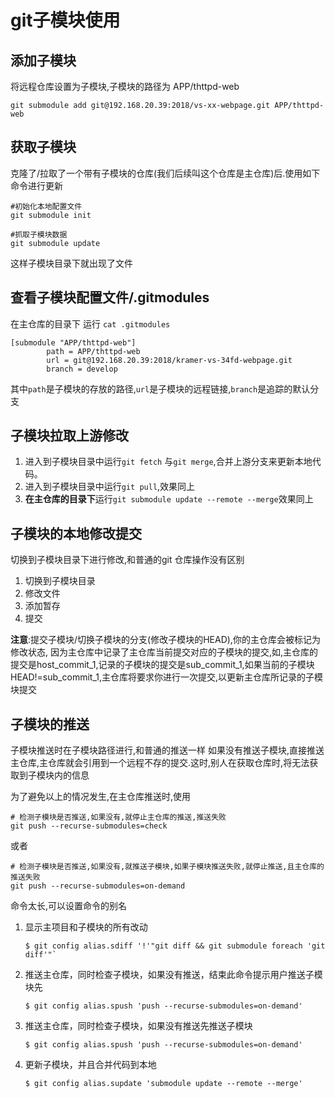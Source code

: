# git子模块使用

## 添加子模块
将远程仓库设置为子模块,子模块的路径为 APP/thttpd-web
```
git submodule add git@192.168.20.39:2018/vs-xx-webpage.git APP/thttpd-web
```

## 获取子模块
克隆了/拉取了一个带有子模块的仓库(我们后续叫这个仓库是主仓库)后.使用如下命令进行更新
```
#初始化本地配置文件
git submodule init

#抓取子模块数据
git submodule update

```

这样子模块目录下就出现了文件


## 查看子模块配置文件/.gitmodules
在主仓库的目录下 运行 `cat .gitmodules`
```
[submodule "APP/thttpd-web"]
        path = APP/thttpd-web
        url = git@192.168.20.39:2018/kramer-vs-34fd-webpage.git
        branch = develop
```
其中`path`是子模块的存放的路径,`url`是子模块的远程链接,`branch`是追踪的默认分支

## 子模块拉取上游修改
1. 进入到子模块目录中运行`git fetch` 与`git merge`,合并上游分支来更新本地代码。
2. 进入到子模块目录中运行`git pull`,效果同上
3. **在主仓库的目录下**运行`git submodule update --remote --merge`效果同上


## 子模块的本地修改提交
切换到子模块目录下进行修改,和普通的git 仓库操作没有区别
1. 切换到子模块目录
2. 修改文件
3. 添加暂存
4. 提交

 
**注意**:提交子模块/切换子模块的分支(修改子模块的HEAD),你的主仓库会被标记为修改状态,
因为主仓库中记录了主仓库当前提交对应的子模块的提交,如,主仓库的提交是host_commit_1,记录的子模块的提交是sub_commit_1,如果当前的子模块HEAD!=sub_commit_1,主仓库将要求你进行一次提交,以更新主仓库所记录的子模块提交

## 子模块的推送
子模块推送时在子模块路径进行,和普通的推送一样
如果没有推送子模块,直接推送主仓库,主仓库就会引用到一个远程不存的提交.这时,别人在获取仓库时,将无法获取到子模块内的信息

为了避免以上的情况发生,在主仓库推送时,使用
```
# 检测子模块是否推送,如果没有,就停止主仓库的推送,推送失败
git push --recurse-submodules=check
```
或者
```
# 检测子模块是否推送,如果没有,就推送子模块,如果子模块推送失败,就停止推送,且主仓库的推送失败
git push --recurse-submodules=on-demand

```


命令太长,可以设置命令的别名 

1. 显示主项目和子模块的所有改动
	```
	$ git config alias.sdiff '!'"git diff && git submodule foreach 'git diff'"`
	```
1. 推送主仓库，同时检查子模块，如果没有推送，结束此命令提示用户推送子模块先
	```
	$ git config alias.spush 'push --recurse-submodules=on-demand'
	```
1. 推送主仓库，同时检查子模块，如果没有推送先推送子模块
	```
	$ git config alias.spush 'push --recurse-submodules=on-demand'
	```
1. 更新子模块，并且合并代码到本地
	```
	$ git config alias.supdate 'submodule update --remote --merge'
	```

